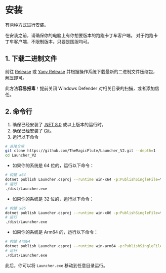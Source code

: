 # 安装

有两种方式进行安装。

在安装之前，请确保你的电脑上有你想要版本的跑跑卡丁车客户端。
对于跑跑卡丁车客户端，不限制版本，只要是国服均可。

## 1. 下载二进制文件

前往 [Release](https://github.com/TheMagicFlute/Launcher_V2/releases/latest "latest release") 或 [Yany Release](https://github.com/yanygm/Launcher_V2/releases/latest) 并根据操作系统下载最新的二进制文件压缩包，解压即可。

此方法**容易报毒**！提前关闭 Windows Defender 对相关目录的扫描，或者添加信任。

## 2. 命令行

1. 确保已经安装了 [.NET 8.0](https://dotnet.microsoft.com/download/dotnet/8.0 ".NET 8.0") 或以上版本的运行时。
2. 确保已经安装了 [Git](https://git-scm.com/downloads "Git")。
3. 运行以下命令

```sh
# 克隆仓库
git clone https://github.com/TheMagicFlute/Launcher_V2.git --depth=1
cd Launcher_V2
```

- 如果你的系统是 64 位的，运行以下命令：

```sh
# 构建 x64
dotnet publish Launcher.csproj --runtime win-x64 -p:PublishSingleFile=true -p:AssemblyName=Launcher -o dist -c Release --no-self-contained
# 运行
./dist/Launcher.exe
```

- 如果你的系统是 32 位的，运行以下命令：

```sh
# 构建 x86
dotnet publish Launcher.csproj --runtime win-x86 -p:PublishSingleFile=true -p:AssemblyName=Launcher -o dist -c Release --no-self-contained
# 运行
./dist/Launcher.exe
```

- 如果你的系统是 Arm64 的，运行以下命令：

```sh
# 构建 Arm64
dotnet publish Launcher.csproj --runtime win-arm64 -p:PublishSingleFile=true -p:AssemblyName=Launcher -o dist -c Release --no-self-contained
# 运行
./dist/Launcher.exe
```

此后，你可以将 `Launcher.exe` 移动到任意目录运行。
